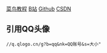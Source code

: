 <div>
<a href="https://www.runoob.com">菜鸟教程</a>
<a href="https://www.bilibili.com">B站</a>
<a href="https://github.com/Ronguniverse/">Github</a>
<a href="https://www.csdn.net/">CSDN</a>
</div>

<h2>引用QQ头像</h2>
<code>//q.qlogo.cn/g?b=qq&nk=QQ账号&s=大小"</code>

<!DOCTYPE html>
<html>
<head>
    <meta charset="UTF-8">
    <title>Document</title>
    <script src="node_modules/leancloud-storage/dist/av-min.js"></script>
    <script>
        const { Query, User } = AV;
        AV.init({
            appId: "tB64h9W1hLOkTRyfaNvQDOEQ-gzGzoHsz",
            appKey: "AaOZpjza504AKVVjNbXttzL0",
            serverURL: "https://tb64h9w1.lc-cn-n1-shared.com"
        });
        console.log(window.AV);
    </script>
    <script src="logs.js"></script>
</head>
</html>